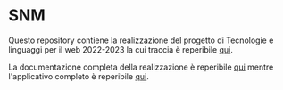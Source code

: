 # SNM

Questo repository contiene la realizzazione del progetto di Tecnologie e linguaggi per il web 2022-2023 la cui traccia è reperibile [qui](documentation/PWM_project_22_23.pdf).

La documentazione completa della realizzazione è reperibile [qui](documentation/documentation.md) mentre l'applicativo completo è reperibile [qui](SNM).
